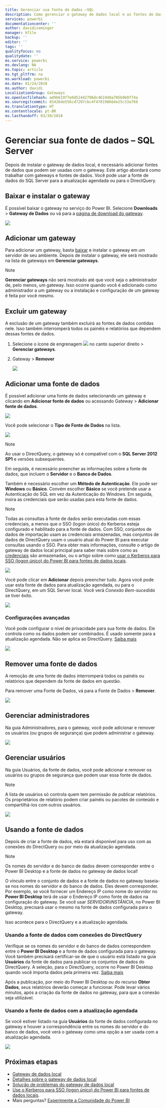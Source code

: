 ```yaml
---
title: Gerenciar sua fonte de dados –SQL
description: Como gerenciar o gateway de dados local e as fontes de dados que pertencem ao gateway.
services: powerbi
documentationcenter: ''
author: davidiseminger
manager: kfile
backup: ''
editor: ''
tags: ''
qualityfocus: no
qualitydate: ''
ms.service: powerbi
ms.devlang: NA
ms.topic: article
ms.tgt_pltfrm: na
ms.workload: powerbi
ms.date: 01/24/2018
ms.author: davidi
LocalizationGroup: Gateways
ms.openlocfilehash: ad9b619f7e0d52442796dc461948a705b9b0f74a
ms.sourcegitcommit: 65426de556cd7207cbc4f478198664e25c33a769
ms.translationtype: HT
ms.contentlocale: pt-BR
ms.lasthandoff: 03/30/2018
---
```

# <a name="manage-your-data-source---sql-server"></a>Gerenciar sua fonte de dados – SQL Server
Depois de instalar o gateway de dados local, é necessário adicionar fontes de dados que podem ser usadas com o gateway. Este artigo abordará como trabalhar com gateways e fontes de dados. Você pode usar a fonte de dados do SQL Server para a atualização agendada ou para o DirectQuery.

## <a name="download-and-install-the-gateway"></a>Baixar e instalar o gateway
É possível baixar o gateway no serviço do Power BI. Selecione **Downloads** > **Gateway de Dados** ou vá para a [página de download do gateway](https://go.microsoft.com/fwlink/?LinkId=698861).

![](media/service-gateway-enterprise-manage-sql/powerbi-download-data-gateway.png)

## <a name="add-a-gateway"></a>Adicionar um gateway
Para adicionar um gateway, basta [baixar](https://go.microsoft.com/fwlink/?LinkId=698861) e instalar o gateway em um servidor de seu ambiente. Depois de instalar o gateway, ele será mostrado na lista de gateways em **Gerenciar gateways**.

> [!NOTE]
> **Gerenciar gateways** não será mostrado até que você seja o administrador de, pelo menos, um gateway. Isso ocorre quando você é adicionado como administrador a um gateway ou a instalação e configuração de um gateway é feita por você mesmo.
> 
> 

## <a name="remove-a-gateway"></a>Excluir um gateway
A exclusão de um gateway também excluirá as fontes de dados contidas nele.  Isso também interromperá todos os painéis e relatórios que dependem dessas fontes de dados.

1. Selecione o ícone de engrenagem ![](media/service-gateway-enterprise-manage-sql/pbi_gearicon.png) no canto superior direito > **Gerenciar gateways**.
2. Gateway > **Remover**
   
   ![](media/service-gateway-enterprise-manage-sql/datasourcesettings7.png)

## <a name="add-a-data-source"></a>Adicionar uma fonte de dados
É possível adicionar uma fonte de dados selecionando um gateway e clicando em **Adicionar fonte de dados** ou acessando Gateway > **Adicionar fonte de dados**.

![](media/service-gateway-enterprise-manage-sql/datasourcesettings1.png)

Você pode selecionar o **Tipo de Fonte de Dados** na lista.

![](media/service-gateway-enterprise-manage-sql/datasourcesettings2.png)

> [!NOTE]
> Ao usar o DirectQuery, o gateway só é compatível com o **SQL Server 2012 SP1** e versões subsequentes.
> 
> 

Em seguida, é necessário preencher as informações sobre a fonte de dados, que incluem o **Servidor** e o **Banco de Dados**.  

Também é necessário escolher um **Método de Autenticação**.  Ele pode ser **Windows** ou **Básico**.  Convém escolher **Básico** se você pretende usar a Autenticação do SQL em vez da Autenticação do Windows. Em seguida, insira as credenciais que serão usadas para esta fonte de dados.

> [!NOTE]
> Todas as consultas à fonte de dados serão executadas com essas credenciais, a menos que o SSO (logon único) do Kerberos esteja configurado e habilitado para a fonte de dados. Com SSO, conjuntos de dados de importação usam as credenciais armazenadas, mas conjuntos de dados de DirectQuery usam o usuário atual do Power BI para executar consultas usando o SSO. Para obter mais informações, consulte o artigo de gateway de dados local principal para saber mais sobre como as [credenciais](service-gateway-onprem.md#credentials) são armazenadas, ou o artigo sobre como [usar o Kerberos para SSO (logon único) do Power BI para fontes de dados locais](service-gateway-kerberos-for-sso-pbi-to-on-premises-data.md).
> 
> 

![](media/service-gateway-enterprise-manage-sql/datasourcesettings3.png)

Você pode clicar em **Adicionar** depois preencher tudo.  Agora você pode usar esta fonte de dados para atualização agendada, ou para o DirectQuery, em um SQL Server local. Você verá *Conexão Bem-sucedida* se tiver êxito.

![](media/service-gateway-enterprise-manage-sql/datasourcesettings4.png)

### <a name="advanced-settings"></a>Configurações avançadas
Você pode configurar o nível de privacidade para sua fonte de dados. Ele controla como os dados podem ser combinados. É usado somente para a atualização agendada. Não se aplica ao DirectQuery. [Saiba mais](https://support.office.com/article/Privacy-levels-Power-Query-CC3EDE4D-359E-4B28-BC72-9BEE7900B540)

![](media/service-gateway-enterprise-manage-sql/datasourcesettings9.png)

## <a name="remove-a-data-source"></a>Remover uma fonte de dados
A remoção de uma fonte de dados interromperá todos os painéis ou relatórios que dependem da fonte de dados em questão.  

Para remover uma Fonte de Dados, vá para a Fonte de Dados > **Remover**.

![](media/service-gateway-enterprise-manage-sql/datasourcesettings6.png)

## <a name="manage-administrators"></a>Gerenciar administradores
Na guia Administradores, para o gateway, você pode adicionar e remover os usuários (ou grupos de segurança) que podem administrar o gateway.

![](media/service-gateway-enterprise-manage-sql/datasourcesettings8.png)

## <a name="manage-users"></a>Gerenciar usuários
Na guia Usuários, da fonte de dados, você pode adicionar e remover os usuários ou grupos de segurança que podem usar essa fonte de dados.

> [!NOTE]
> A lista de usuários só controla quem tem permissão de publicar relatórios. Os proprietários de relatório podem criar painéis ou pacotes de conteúdo e compartilhá-los com outros usuários.
> 
> 

![](media/service-gateway-enterprise-manage-sql/datasourcesettings5.png)

## <a name="using-the-data-source"></a>Usando a fonte de dados
Depois de criar a fonte de dados, ela estará disponível para uso com as conexões do DirectQuery ou por meio da atualização agendada.

> [!NOTE]
> Os nomes do servidor e do banco de dados devem corresponder entre o Power BI Desktop e a fonte de dados no gateway de dados local!
> 
> 

O vínculo entre o conjunto de dados e a fonte de dados no gateway baseia-se nos nomes do servidor e do banco de dados. Eles devem corresponder. Por exemplo, se você fornecer um Endereço IP como nome do servidor no **Power BI Desktop** terá de usar o Endereço IP como fonte de dados na configuração do gateway. Se você usar *SERVIDOR\INSTÂNCIA*, no Power BI Desktop, precisará usar o mesmo na fonte de dados configurada para o gateway.

Isso acontece para o DirectQuery e a atualização agendada.

### <a name="using-the-data-source-with-directquery-connections"></a>Usando a fonte de dados com conexões do DirectQuery
Verifique se os nomes do servidor e do banco de dados correspondem entre o **Power BI Desktop** e a fonte de dados configurada para o gateway. Você também precisará certificar-se de que o usuário está listado na guia **Usuários** da fonte de dados para publicar os conjuntos de dados do DirectQuery. A seleção, para o DirectQuery, ocorre no Power BI Desktop quando você importa dados pela primeira vez. [Saiba mais](desktop-use-directquery.md)

Após a publicação, por meio do Power BI Desktop ou do recurso **Obter Dados**, seus relatórios deverão começar a funcionar. Pode levar vários minutos, após a criação da fonte de dados no gateway, para que a conexão seja utilizável.

### <a name="using-the-data-source-with-scheduled-refresh"></a>Usando a fonte de dados com a atualização agendada
Se você estiver listado na guia **Usuários** da fonte de dados configurada no gateway e houver a correspondência entre os nomes do servidor e do banco de dados, você verá o gateway como uma opção a ser usada com a atualização agendada.

![](media/service-gateway-enterprise-manage-sql/powerbi-gateway-enterprise-schedule-refresh.png)

## <a name="next-steps"></a>Próximas etapas
* [Gateway de dados local](service-gateway-onprem.md)  
* [Detalhes sobre o gateway de dados local](service-gateway-onprem-indepth.md)  
* [Solução de problemas do gateway de dados local](service-gateway-onprem-tshoot.md)
* [Use o Kerberos para SSO (logon único) do Power BI para fontes de dados locais](service-gateway-kerberos-for-sso-pbi-to-on-premises-data.md). 
* Mais perguntas? [Experimente a Comunidade do Power BI](http://community.powerbi.com/)

